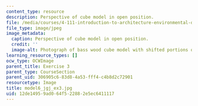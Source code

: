 ```yaml
---
content_type: resource
description: Perspective of cube model in open position.
file: /media/courses/4-111-introduction-to-architecture-environmental-design-spring-2014/12de14959ad064f522882e5ec6411117_model6_jgj_ex3.jpg
file_type: image/jpeg
image_metadata:
  caption: Perspective of cube model in open position.
  credit: ''
  image-alt: Photograph of bass wood cube model with shifted portions of the cube.
learning_resource_types: []
ocw_type: OCWImage
parent_title: Exercise 3
parent_type: CourseSection
parent_uid: 306905c6-83d8-4a53-fff4-c4b8d2c72901
resourcetype: Image
title: model6_jgj_ex3.jpg
uid: 12de1495-9ad0-64f5-2288-2e5ec6411117
---
```

